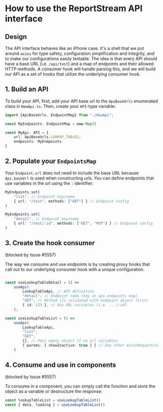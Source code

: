 # How to use the ReportStream API interface

## Design

The API interface behaves like an iPhone case. It's a shell that we put around `axios` for type 
safety, configuration simplification and integrity, and to make our configurations easily testable. 
The idea is that every API should have a base URL (i.e. `/api/test`) and a map of endpoints and their 
allowed HTTP methods. A consumer hook will handle parsing this, and we will build our API as a set of 
hooks that utilize the underlying consumer hook.

## 1. Build an API

To build your API, first, add your API base url to the `ApiBaseUrls` enumerated class in `NewApi.ts`. Then,
create your `API`-type variable:

```typescript
import {ApiBaseUrls, EndpointMap} from "./NewApi";

const MyEndpoints: EndpointMap = new Map()

const MyApi: API = {
    url: ApiBaseUrls.LOOKUP_TABLES,
    endpoints: MyEndpoints
}
```

## 2. Populate your `EndpointsMap`

Your `Endpoint.url` does not need to include the base URL because `Api.baseUrl` is used when constructing 
urls. You can define endpoints that use variables in the url using the `:` identifier:

```typescript
MyEndpoints.set(
    "list", // Endpoint key/name
    { url: "/test", methods: ["GET"] } // Endpoint config
)

MyEndpoints.set(
    "detail", // Endpoint key/name
    { url: "/test/:id", methods: ["GET", "PUT"] } // Endpoint config
)
```

## 3. Create the hook consumer
(blocked by Issue #5557)

The way we consume and use endpoints is by creating proxy hooks that call out to our underlying consumer 
hook with a unique configuration.

```typescript

const useLookupTableDetail = () =>
    useApi(
        LookupTableApi, // API definition
        "detail", // Endpoint name (key in api.endpoints map)
        "GET", // Method (is validated with endpoint object first)
        { id: 123 }, // Any URL variables (i.e. .../:id)
    );

const useLookupTableList = () =>
    useApi(
        LookupTableApi,
        "list",
        "GET",
        {}, // Pass empty object if no url variables
        { params: { showInactive: true } } // Any other AxiosRequestConfig fields you need
    )
```

## 4. Consume and use in components
(blocked by Issue #5557)

To consume in a component, you can simply call the function and store the object as a variable or 
destructure the response:

```typescript
const lookupTableList = useLookupTableList()
const { data, loading } = useLookupTableList()

```
